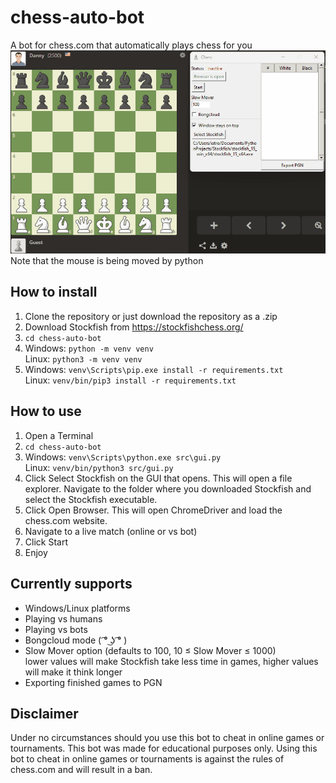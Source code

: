 # chess-auto-bot
A bot for chess.com that automatically plays chess for you  
![](match.gif)  
Note that the mouse is being moved by python

## How to install
1) Clone the repository or just download the repository as a .zip
2) Download Stockfish from https://stockfishchess.org/
3) `cd chess-auto-bot`
4) Windows: `python -m venv venv`  
   Linux: `python3 -m venv venv`
5) Windows: `venv\Scripts\pip.exe install -r requirements.txt`  
   Linux: `venv/bin/pip3 install -r requirements.txt`

## How to use
1) Open a Terminal
2) `cd chess-auto-bot`
3) Windows: `venv\Scripts\python.exe src\gui.py`  
   Linux: `venv/bin/python3 src/gui.py`
4) Click Select Stockfish on the GUI that opens. This will open a file explorer. Navigate to the folder where you downloaded Stockfish and select the Stockfish executable.
5) Click Open Browser. This will open ChromeDriver and load the chess.com website.
6) Navigate to a live match (online or vs bot)
7) Click Start
8) Enjoy

## Currently supports
- Windows/Linux platforms
- Playing vs humans
- Playing vs bots
- Bongcloud mode ( ͡° ͜ʖ ͡° )
- Slow Mover option (defaults to 100, 10 &le; Slow Mover &le; 1000)  
  lower values will make Stockfish take less time in games, higher values will make it think longer
- Exporting finished games to PGN

## Disclaimer
Under no circumstances should you use this bot to cheat in online games or tournaments. This bot was made for educational purposes only.
Using this bot to cheat in online games or tournaments is against the rules of chess.com and will result in a ban.
